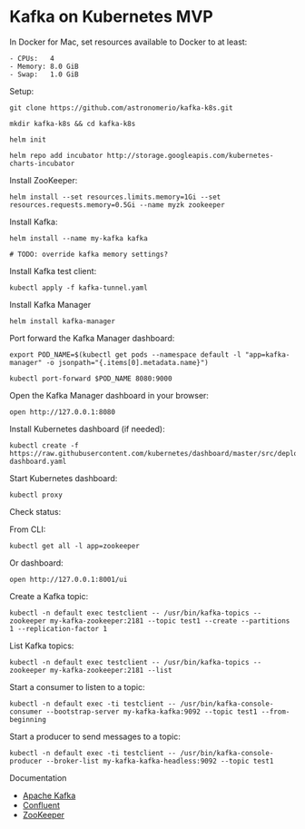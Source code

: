 Kafka on Kubernetes MVP
=======================

In Docker for Mac, set resources available to Docker to at least:

	- CPUs:   4
	- Memory: 8.0 GiB
	- Swap:   1.0 GiB

Setup:

	git clone https://github.com/astronomerio/kafka-k8s.git

	mkdir kafka-k8s && cd kafka-k8s

	helm init

	helm repo add incubator http://storage.googleapis.com/kubernetes-charts-incubator

Install ZooKeeper:

	helm install --set resources.limits.memory=1Gi --set resources.requests.memory=0.5Gi --name myzk zookeeper

Install Kafka:

	helm install --name my-kafka kafka

	# TODO: override kafka memory settings?

Install Kafka test client:

	kubectl apply -f kafka-tunnel.yaml

Install Kafka Manager

	helm install kafka-manager

Port forward the Kafka Manager dashboard:

	export POD_NAME=$(kubectl get pods --namespace default -l "app=kafka-manager" -o jsonpath="{.items[0].metadata.name}")

	kubectl port-forward $POD_NAME 8080:9000

Open the Kafka Manager dashboard in your browser:

	open http://127.0.0.1:8080

Install Kubernetes dashboard (if needed):

	kubectl create -f https://raw.githubusercontent.com/kubernetes/dashboard/master/src/deploy/recommended/kubernetes-dashboard.yaml

Start Kubernetes dashboard:

	kubectl proxy

Check status:

From CLI:

	kubectl get all -l app=zookeeper

Or dashboard:

	open http://127.0.0.1:8001/ui

Create a Kafka topic:

	kubectl -n default exec testclient -- /usr/bin/kafka-topics --zookeeper my-kafka-zookeeper:2181 --topic test1 --create --partitions 1 --replication-factor 1

List Kafka topics:

	kubectl -n default exec testclient -- /usr/bin/kafka-topics --zookeeper my-kafka-zookeeper:2181 --list

Start a consumer to listen to a topic:

	kubectl -n default exec -ti testclient -- /usr/bin/kafka-console-consumer --bootstrap-server my-kafka-kafka:9092 --topic test1 --from-beginning

Start a producer to send messages to a topic:

	kubectl -n default exec -ti testclient -- /usr/bin/kafka-console-producer --broker-list my-kafka-kafka-headless:9092 --topic test1

Documentation

- [Apache Kafka](http://kafka.apache.org/documentation/)
- [Confluent](https://docs.confluent.io/current/)
- [ZooKeeper](https://zookeeper.apache.org/doc/current/)

